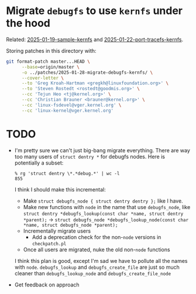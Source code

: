 # Migrate `debugfs` to use `kernfs` under the hood

Related: [2025-01-19-sample-kernfs](../2025-01-19-sample-kernfs) and [2025-01-22-port-tracefs-kernfs](../2025-01-22-port-tracefs-kernfs).

Storing patches in this directory with:

```bash
git format-patch master...HEAD \
      --base=origin/master \
      -o ../patches/2025-01-28-migrate-debugfs-kernfs/ \
      --cover-letter \
      --to 'Greg Kroah-Hartman <gregkh@linuxfoundation.org>' \
      --to 'Steven Rostedt <rostedt@goodmis.org>' \
      --cc 'Tejun Heo <tj@kernel.org>' \
      --cc 'Christian Brauner <brauner@kernel.org>' \
      --cc 'linux-fsdevel@vger.kernel.org' \
      --cc 'linux-kernel@vger.kernel.org'
```

# TODO

- I'm pretty sure we can't just big-bang migrate everything. There are way too many users of `struct dentry *` for debugfs nodes. Here is potentially a subset:

  ```
  % rg 'struct dentry \*.*debug.*' | wc -l
  855
  ```

  I think I should make this incremental:
  - Make `struct debugfs_node { struct dentry dentry };` like I have.
  - Make new functions with `node` in the name that use `debugfs_node`, like `struct dentry *debugfs_lookup(const char *name, struct dentry *parent);` -> `struct debugfs_node *debugfs_lookup_node(const char *name, struct debugfs_node *parent);`
  - Incrementally migrate users
    - Add a deprecation check for the non-`node` versions in `checkpatch.pl`
  - Once all users are migrated, nuke the old non-`node` functions

  I think this plan is good, except I'm sad we have to pollute all the names with `node`. `debugfs_lookup` and `debugfs_create_file` are just so much cleaner than `debugfs_lookup_node` and `debugfs_create_file_node`

- Get feedback on approach
